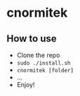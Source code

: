 # cnormitek

## How to use

 - Clone the repo
 - `sudo ./install.sh`
 - `cnormitek [folder]`
 - ...
 - Enjoy!
